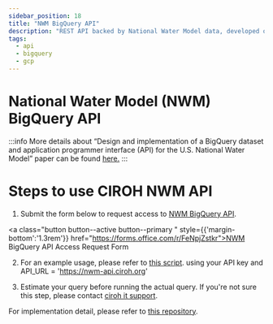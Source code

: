 ```yaml
---
sidebar_position: 18
title: "NWM BigQuery API"
description: "REST API backed by National Water Model data, developed on Google Cloud Platform"
tags:
  - api
  - bigquery
  - gcp
---
```


# National Water Model (NWM) BigQuery API

:::info
More details about “Design and implementation of a BigQuery dataset and application programmer interface (API) for the U.S. National Water Model” paper can be found [here.](https://www.sciencedirect.com/science/article/pii/S1364815224001841)
:::

# Steps to use CIROH NWM API
1. Submit the form below to request access to [NWM BigQuery API](https://nwm-api.ciroh.org/).

<a class="button button--active button--primary " style={{'margin-bottom':'1.3rem'}} href="https://forms.office.com/r/FeNpjZstkr">NWM BigQuery API Access Request Form</a>

2. For an example usage, please refer to [this script](https://github.com/BYU-Hydroinformatics/api-nwm-gcp/blob/main/examples/notebooks/nwm_usgs_streamflow_plot.ipynb).
   using your API key and API_URL = 'https://nwm-api.ciroh.org'

3. Estimate your query before running the actual query. If you're not sure this step, please contact [ciroh it support](https://ciroh.ua.edu/contact-us/).

For implementation detail, please refer to [this repository](https://github.com/BYU-Hydroinformatics/api-nwm-gcp).
